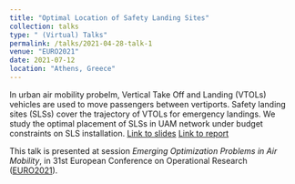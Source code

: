 ```yaml
---
title: "Optimal Location of Safety Landing Sites"
collection: talks
type: " (Virtual) Talks"
permalink: /talks/2021-04-28-talk-1
venue: "EURO2021"
date: 2021-07-12
location: "Athens, Greece"
---
```



 In urban air mobility probelm, Vertical Take Off and Landing (VTOLs) vehicles are used to move passengers between vertiports. Safety landing sites (SLSs) cover the trajectory of VTOLs for emergency landings. We study the optimal placement of SLSs in UAM network under budget constraints on SLS installation.  [Link to slides](/slides/euro2021july.pdf) [Link to report](https://hal.archives-ouvertes.fr/hal-03286640/file/optimal%20location%20of%20SLS.pdf)

This talk is presented at session <em>Emerging Optimization Problems in Air Mobility</em>, in 31st European Conference on Operational Research ([EURO2021](https://euro2021athens.com/)).
